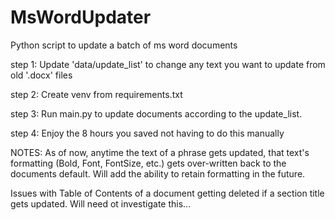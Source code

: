 # MsWordUpdater
Python script to update a batch of ms word documents

step 1:
Update 'data/update_list' to change any text you want to update from old '.docx' files

step 2:
Create venv from requirements.txt

step 3:
Run main.py to update documents according to the update_list.

step 4:
Enjoy the 8 hours you saved not having to do this manually



NOTES:
As of now, anytime the text of a phrase gets updated, that text's formatting (Bold, Font, FontSize, etc.) gets over-written back to the documents default. Will add the ability to retain formatting in the future.

Issues with Table of Contents of a document getting deleted if a section title gets updated. Will need ot investigate this...
